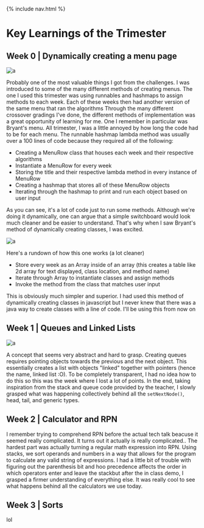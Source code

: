 {% include nav.html %}
# Key Learnings of the Trimester

## Week 0 | Dynamically creating a menu page 
![a](https://files.catbox.moe/vdk6p0.png)

Probably one of the most valuable things I got from the challenges. I was introduced to some of the many different methods of creating menus. The one I used this trimester was using runnables and hashmaps to assign methods to each week. Each of these weeks then had another version of the same menu that ran the algorithms
Through the many different crossover gradings I've done, the different methods of implementation was a great opportunity of learning for me. One I remember in particular was Bryant's menu. All trimester, I was a little annoyed by how long the code had to be for each menu. The runnable hashmap lambda method was usually over a 100 lines of code because they required all of the following:
- Creating a MenuRow class that houses each week and their respective algorithms
- Instantiate a MenuRow for every week
- Storing the title and their respective lambda method in every instance of MenuRow
- Creating a hashmap that stores all of these MenuRow objects
- Iterating through the hashmap to print and run each object based on user input

As you can see, it's a lot of code just to run some methods. Although we're doing it dynamically, one can argue that a simple switchboard would look much cleaner and be easier to understand. That's why when I saw Bryant's method of dynamically creating classes, I was excited.

![a](https://files.catbox.moe/o4ee63.png)

Here's a rundown of how this one works (a lot cleaner)
- Store every week as an Array inside of an array (this creates a table like 2d array for text displayed, class location, and method name)
- Iterate through Array to instantiate classes and assign methods 
- Invoke the method from the class that matches user input

This is obviously much simpler and superior. I had used this method of dynamically creating classes in javascript but I never knew that there was a java way to create classes with a line of code. I'll be using this from now on

## Week 1 | Queues and Linked Lists

![a](https://files.catbox.moe/hi8sul.png)

A concept that seems very abstract and hard to grasp. Creating queues requires pointing objects towards the previous and the next object. This essentially creates a list with objects "linked" together with pointers (hence the name, linked list :O). To be completely transparent, I had no idea how to do this so this was the week where I lost a lot of points. In the end, taking inspiration from the stack and queue code provided by the teacher, I slowly grasped what was happening collectively behind all the `setNextNode()`, head, tail, and generic types.

## Week 2 | Calculator and RPN
I remember trying to comprehend RPN before the actual tech talk beacuse it seemed really complicated. It turns out it actually is really complicated.. The hardest part was actually turning a regular math expression into RPN. Using stacks, we sort operands and numbers in a way that allows for the program to calculate any valid string of expressions. I had a little bit of trouble with figuring out the parenthesis bit and hoo precedence affects the order in which operators enter and leave the stackbut after the in class demo, I grasped a firmer understanding of everything else. It was really cool to see what happens behind all the calculators we use today.
## Week 3 | Sorts
lol
